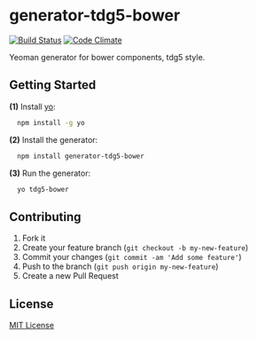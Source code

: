 # generator-tdg5-bower
[![Build Status](https://secure.travis-ci.org/tdg5/generator-tdg5-bower.png?branch=master)](https://travis-ci.org/tdg5/generator-tdg5-bower)
[![Code Climate](https://codeclimate.com/github/tdg5/generator-tdg5-bower.png)](https://codeclimate.com/github/tdg5/generator-tdg5-bower)

Yeoman generator for bower components, tdg5 style.

## Getting Started
**(1)** Install [yo](https://github.com/yeoman/yo):
```bash
  npm install -g yo
```

**(2)** Install the generator:
```bash
  npm install generator-tdg5-bower
```

**(3)** Run the generator:
```bash
  yo tdg5-bower
```

## Contributing
1. Fork it
2. Create your feature branch (`git checkout -b my-new-feature`)
3. Commit your changes (`git commit -am 'Add some feature'`)
4. Push to the branch (`git push origin my-new-feature`)
5. Create a new Pull Request

## License
[MIT License](http://en.wikipedia.org/wiki/MIT_License)
